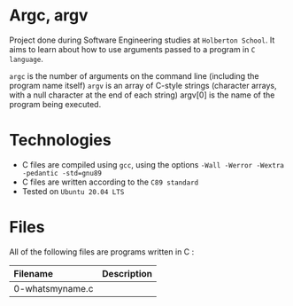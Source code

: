 # Argc, argv

Project done during Software Engineering studies at `Holberton School`. It aims to learn about how to use arguments passed to a program in `C language`.

`argc` is the number of arguments on the command line (including the program name itself)
`argv` is an array of C-style strings (character arrays, with a null character at the end of each string) argv[0] is the name of the program being executed.

# Technologies
- C files are compiled using `gcc`, using the options `-Wall -Werror -Wextra -pedantic -std=gnu89`
- C files are written according to the `C89 standard`
- Tested on `Ubuntu 20.04 LTS`

# Files
All of the following files are programs written in C :

|Filename|Description|
|:-------|:---------:|
|0-whatsmyname.c|
